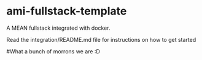# ami-fullstack-template
A MEAN fullstack integrated with docker. 

Read the integration/README.md file for instructions on how to get started

#What a bunch of morrons we are :D